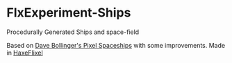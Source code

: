 # FlxExperiment-Ships
Procedurally Generated Ships and space-field

Based on [Dave Bollinger's Pixel Spaceships](http://davebollinger.org/works/pixelspaceships/) with some improvements.
Made in [HaxeFlixel](http://haxeflixel.com)

